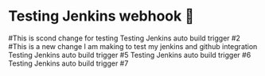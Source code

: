 # Testing Jenkins webhook 🚀
#This is scond change for testing 
Testing Jenkins auto build trigger #2
#This is a new change I am making to  test my jenkins and github integration
Testing Jenkins auto build trigger #5
Testing Jenkins auto build trigger #6
Testing Jenkins auto build trigger #7
